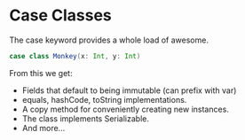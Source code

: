 Case Classes
============

The case keyword provides a whole load of awesome.

```scala
case class Monkey(x: Int, y: Int)
```

From this we get:

* Fields that default to being immutable (can prefix with var)
* equals, hashCode, toString implementations.
* A copy method for conveniently creating new instances.
* The class implements Serializable.
* And more...
